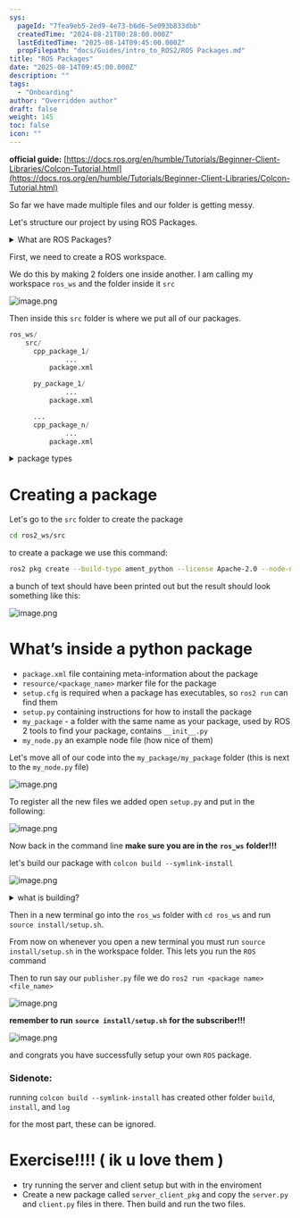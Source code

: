 ```yaml
---
sys:
  pageId: "7fea9eb5-2ed9-4e73-b6d6-5e093b833dbb"
  createdTime: "2024-08-21T00:28:00.000Z"
  lastEditedTime: "2025-08-14T09:45:00.000Z"
  propFilepath: "docs/Guides/intro_to_ROS2/ROS Packages.md"
title: "ROS Packages"
date: "2025-08-14T09:45:00.000Z"
description: ""
tags:
  - "Onboarding"
author: "Overridden author"
draft: false
weight: 145
toc: false
icon: ""
---
```


**official guide:** [https://docs.ros.org/en/humble/Tutorials/Beginner-Client-Libraries/Colcon-Tutorial.html](https://docs.ros.org/en/humble/Tutorials/Beginner-Client-Libraries/Colcon-Tutorial.html)

So far we have made multiple files and our folder is getting messy.

Let's structure our project by using ROS Packages.

<details>
      <summary>What are ROS Packages?</summary>
      ROS Packages are, as the name implies, packages of code that are highly sharable between ROS developers.
  </details>

First, we need to create a ROS workspace.

We do this by making 2 folders one inside another. I am calling my workspace `ros_ws` and the folder inside it `src`

![image.png](https://prod-files-secure.s3.us-west-2.amazonaws.com/d518164a-d88e-44d1-a4ee-3adb3bd8bce0/70706947-fd18-4537-a67b-e12946812d31/image.png?X-Amz-Algorithm=AWS4-HMAC-SHA256&X-Amz-Content-Sha256=UNSIGNED-PAYLOAD&X-Amz-Credential=ASIAZI2LB466S24OEZZ6%2F20250816%2Fus-west-2%2Fs3%2Faws4_request&X-Amz-Date=20250816T170453Z&X-Amz-Expires=3600&X-Amz-Security-Token=IQoJb3JpZ2luX2VjEC4aCXVzLXdlc3QtMiJHMEUCIQDTs2qXdAJ5%2BeIoOJGNZe11UFC%2FoV8LAdeXYVO4RLIWtAIgNFoB0Wh8sf1rjItEtCJS99kM7ItixSoRfcRY2ae3jcEq%2FwMIdxAAGgw2Mzc0MjMxODM4MDUiDDEVnILZ54iL60bEECrcA%2Bfhij26hqAVZZ3L7T01ekQ3EB1PFIrrWLmDQcoflVb6cDsnO5j5A20jYgdsYd2tQqIMLtxyJHzmGZyKV%2BnBhUJ%2F%2BfnkIWYeIs2KDKSUWYW8fBNmZkTexLirdzk7e%2FZZ0scFjxAFNPLT1b6wKvQSguow7LRXPU%2B%2FT3nbIiUZc5NTYN2NI4R0ydaK%2Fe%2FYk2ZlXbsdCT8I1Cfl6Ckh0q6UQ%2FCmHhDlnx%2Firka%2FN80gRoS9URWkIzo38rO3rbJSGTceSkRybnAAuwnY94kcQJTWssJ6XWZZJxn9EBe%2B%2BopJ4hh%2FgXnhyHNCel1kLTibfnrFmmu%2BLu00E2VN3pIWPBxL9YSJ2M8xQvBYJKEn7Q4wxzPN9y02uuOCh8pVKEQUzNbdZOIX5TVBsLkxc7o44Is7GWwoWPFWY3TlzhassjyV7Xvx6Tmvb%2BLodvbsw8gQuIlOJIqjWUXSAtNXcv4TNByZXnv4X6ozYCf7qzalbVmLLBAckgGU6hu80xR0jgZCmKcYsTEx2UPlfaDuC8fX2Y1z2QrUpA14hg6Xprybi%2BOGvs%2BCcZo7aPw2Siif6EpB385TR197tHu7UD8lKG0KbxScQcvMM0Ik8SR7uGpouLik5v2dZlxxwOvpsv8DzXBwMOGcgsUGOqUBfvoYUjsPFjjyCQjAEWhJ%2BaOKhtXd2wG9F3gZOx35OYCX71e4nNuBWlhnugSPS6UMTuyUeV32EuTm8rdY43kENxkqWvsRU7NWRwYPt1Vvz8i38LAEW3PxzLlpRTZYZGvL4NFv3%2F2RfWyzaT1ztc0fvulp71WoVvZ8f%2BjoPsDmKOSsc9k0JAbcuwS7gRJFs38J4FbRAwvEjy1WBlom5qaJl%2BR3IG77&X-Amz-Signature=303597537eab98b8aef2d7d02db3395202bcc9f724adc7818d9fae3974bafd59&X-Amz-SignedHeaders=host&x-amz-checksum-mode=ENABLED&x-id=GetObject)

Then inside this `src` folder is where we put all of our packages.

```python
ros_ws/
    src/
      cpp_package_1/
		      ...
          package.xml

      py_package_1/
		      ...
          package.xml

      ...
      cpp_package_n/
		      ...
          package.xml

```

<details>
      <summary>package types</summary>
      packages can be either `C++` or python.
  </details>

# Creating a package

Let's go to the `src` folder to create the package

```bash
cd ros2_ws/src
```

to create a package we use this command:

```bash
ros2 pkg create --build-type ament_python --license Apache-2.0 --node-name my_node my_package
```

a bunch of text should have been printed out but the result should look something like this:

![image.png](https://prod-files-secure.s3.us-west-2.amazonaws.com/d518164a-d88e-44d1-a4ee-3adb3bd8bce0/e6cf1e3f-8512-4a3e-b131-079f800bf3e8/image.png?X-Amz-Algorithm=AWS4-HMAC-SHA256&X-Amz-Content-Sha256=UNSIGNED-PAYLOAD&X-Amz-Credential=ASIAZI2LB466S24OEZZ6%2F20250816%2Fus-west-2%2Fs3%2Faws4_request&X-Amz-Date=20250816T170453Z&X-Amz-Expires=3600&X-Amz-Security-Token=IQoJb3JpZ2luX2VjEC4aCXVzLXdlc3QtMiJHMEUCIQDTs2qXdAJ5%2BeIoOJGNZe11UFC%2FoV8LAdeXYVO4RLIWtAIgNFoB0Wh8sf1rjItEtCJS99kM7ItixSoRfcRY2ae3jcEq%2FwMIdxAAGgw2Mzc0MjMxODM4MDUiDDEVnILZ54iL60bEECrcA%2Bfhij26hqAVZZ3L7T01ekQ3EB1PFIrrWLmDQcoflVb6cDsnO5j5A20jYgdsYd2tQqIMLtxyJHzmGZyKV%2BnBhUJ%2F%2BfnkIWYeIs2KDKSUWYW8fBNmZkTexLirdzk7e%2FZZ0scFjxAFNPLT1b6wKvQSguow7LRXPU%2B%2FT3nbIiUZc5NTYN2NI4R0ydaK%2Fe%2FYk2ZlXbsdCT8I1Cfl6Ckh0q6UQ%2FCmHhDlnx%2Firka%2FN80gRoS9URWkIzo38rO3rbJSGTceSkRybnAAuwnY94kcQJTWssJ6XWZZJxn9EBe%2B%2BopJ4hh%2FgXnhyHNCel1kLTibfnrFmmu%2BLu00E2VN3pIWPBxL9YSJ2M8xQvBYJKEn7Q4wxzPN9y02uuOCh8pVKEQUzNbdZOIX5TVBsLkxc7o44Is7GWwoWPFWY3TlzhassjyV7Xvx6Tmvb%2BLodvbsw8gQuIlOJIqjWUXSAtNXcv4TNByZXnv4X6ozYCf7qzalbVmLLBAckgGU6hu80xR0jgZCmKcYsTEx2UPlfaDuC8fX2Y1z2QrUpA14hg6Xprybi%2BOGvs%2BCcZo7aPw2Siif6EpB385TR197tHu7UD8lKG0KbxScQcvMM0Ik8SR7uGpouLik5v2dZlxxwOvpsv8DzXBwMOGcgsUGOqUBfvoYUjsPFjjyCQjAEWhJ%2BaOKhtXd2wG9F3gZOx35OYCX71e4nNuBWlhnugSPS6UMTuyUeV32EuTm8rdY43kENxkqWvsRU7NWRwYPt1Vvz8i38LAEW3PxzLlpRTZYZGvL4NFv3%2F2RfWyzaT1ztc0fvulp71WoVvZ8f%2BjoPsDmKOSsc9k0JAbcuwS7gRJFs38J4FbRAwvEjy1WBlom5qaJl%2BR3IG77&X-Amz-Signature=effe162b825125089866ded4981a674bf9afd38959501e951c336973a8b4362c&X-Amz-SignedHeaders=host&x-amz-checksum-mode=ENABLED&x-id=GetObject)

# What’s inside a python package

- `package.xml` file containing meta-information about the package
- `resource/<package_name>` marker file for the package
- `setup.cfg` is required when a package has executables, so `ros2 run` can find them
- `setup.py` containing instructions for how to install the package
- `my_package` - a folder with the same name as your package, used by ROS 2 tools to find your package, contains `__init__.py`
- `my_node.py` an example node file (how nice of them)

Let's move all of our code into the `my_package/my_package` folder (this is next to the `my_node.py` file)

![image.png](https://prod-files-secure.s3.us-west-2.amazonaws.com/d518164a-d88e-44d1-a4ee-3adb3bd8bce0/9ce58f11-0da9-4d3e-b86d-506a9685d378/image.png?X-Amz-Algorithm=AWS4-HMAC-SHA256&X-Amz-Content-Sha256=UNSIGNED-PAYLOAD&X-Amz-Credential=ASIAZI2LB466S24OEZZ6%2F20250816%2Fus-west-2%2Fs3%2Faws4_request&X-Amz-Date=20250816T170453Z&X-Amz-Expires=3600&X-Amz-Security-Token=IQoJb3JpZ2luX2VjEC4aCXVzLXdlc3QtMiJHMEUCIQDTs2qXdAJ5%2BeIoOJGNZe11UFC%2FoV8LAdeXYVO4RLIWtAIgNFoB0Wh8sf1rjItEtCJS99kM7ItixSoRfcRY2ae3jcEq%2FwMIdxAAGgw2Mzc0MjMxODM4MDUiDDEVnILZ54iL60bEECrcA%2Bfhij26hqAVZZ3L7T01ekQ3EB1PFIrrWLmDQcoflVb6cDsnO5j5A20jYgdsYd2tQqIMLtxyJHzmGZyKV%2BnBhUJ%2F%2BfnkIWYeIs2KDKSUWYW8fBNmZkTexLirdzk7e%2FZZ0scFjxAFNPLT1b6wKvQSguow7LRXPU%2B%2FT3nbIiUZc5NTYN2NI4R0ydaK%2Fe%2FYk2ZlXbsdCT8I1Cfl6Ckh0q6UQ%2FCmHhDlnx%2Firka%2FN80gRoS9URWkIzo38rO3rbJSGTceSkRybnAAuwnY94kcQJTWssJ6XWZZJxn9EBe%2B%2BopJ4hh%2FgXnhyHNCel1kLTibfnrFmmu%2BLu00E2VN3pIWPBxL9YSJ2M8xQvBYJKEn7Q4wxzPN9y02uuOCh8pVKEQUzNbdZOIX5TVBsLkxc7o44Is7GWwoWPFWY3TlzhassjyV7Xvx6Tmvb%2BLodvbsw8gQuIlOJIqjWUXSAtNXcv4TNByZXnv4X6ozYCf7qzalbVmLLBAckgGU6hu80xR0jgZCmKcYsTEx2UPlfaDuC8fX2Y1z2QrUpA14hg6Xprybi%2BOGvs%2BCcZo7aPw2Siif6EpB385TR197tHu7UD8lKG0KbxScQcvMM0Ik8SR7uGpouLik5v2dZlxxwOvpsv8DzXBwMOGcgsUGOqUBfvoYUjsPFjjyCQjAEWhJ%2BaOKhtXd2wG9F3gZOx35OYCX71e4nNuBWlhnugSPS6UMTuyUeV32EuTm8rdY43kENxkqWvsRU7NWRwYPt1Vvz8i38LAEW3PxzLlpRTZYZGvL4NFv3%2F2RfWyzaT1ztc0fvulp71WoVvZ8f%2BjoPsDmKOSsc9k0JAbcuwS7gRJFs38J4FbRAwvEjy1WBlom5qaJl%2BR3IG77&X-Amz-Signature=5053857ebf4f3446bf32093158e2030c4c7f4345f6a3d046293a35bb305deac8&X-Amz-SignedHeaders=host&x-amz-checksum-mode=ENABLED&x-id=GetObject)

To register all the new files we added open `setup.py` and put in the following:

![image.png](https://prod-files-secure.s3.us-west-2.amazonaws.com/d518164a-d88e-44d1-a4ee-3adb3bd8bce0/1cd7c262-4cae-4496-9d75-c178537d24a2/image.png?X-Amz-Algorithm=AWS4-HMAC-SHA256&X-Amz-Content-Sha256=UNSIGNED-PAYLOAD&X-Amz-Credential=ASIAZI2LB466S24OEZZ6%2F20250816%2Fus-west-2%2Fs3%2Faws4_request&X-Amz-Date=20250816T170453Z&X-Amz-Expires=3600&X-Amz-Security-Token=IQoJb3JpZ2luX2VjEC4aCXVzLXdlc3QtMiJHMEUCIQDTs2qXdAJ5%2BeIoOJGNZe11UFC%2FoV8LAdeXYVO4RLIWtAIgNFoB0Wh8sf1rjItEtCJS99kM7ItixSoRfcRY2ae3jcEq%2FwMIdxAAGgw2Mzc0MjMxODM4MDUiDDEVnILZ54iL60bEECrcA%2Bfhij26hqAVZZ3L7T01ekQ3EB1PFIrrWLmDQcoflVb6cDsnO5j5A20jYgdsYd2tQqIMLtxyJHzmGZyKV%2BnBhUJ%2F%2BfnkIWYeIs2KDKSUWYW8fBNmZkTexLirdzk7e%2FZZ0scFjxAFNPLT1b6wKvQSguow7LRXPU%2B%2FT3nbIiUZc5NTYN2NI4R0ydaK%2Fe%2FYk2ZlXbsdCT8I1Cfl6Ckh0q6UQ%2FCmHhDlnx%2Firka%2FN80gRoS9URWkIzo38rO3rbJSGTceSkRybnAAuwnY94kcQJTWssJ6XWZZJxn9EBe%2B%2BopJ4hh%2FgXnhyHNCel1kLTibfnrFmmu%2BLu00E2VN3pIWPBxL9YSJ2M8xQvBYJKEn7Q4wxzPN9y02uuOCh8pVKEQUzNbdZOIX5TVBsLkxc7o44Is7GWwoWPFWY3TlzhassjyV7Xvx6Tmvb%2BLodvbsw8gQuIlOJIqjWUXSAtNXcv4TNByZXnv4X6ozYCf7qzalbVmLLBAckgGU6hu80xR0jgZCmKcYsTEx2UPlfaDuC8fX2Y1z2QrUpA14hg6Xprybi%2BOGvs%2BCcZo7aPw2Siif6EpB385TR197tHu7UD8lKG0KbxScQcvMM0Ik8SR7uGpouLik5v2dZlxxwOvpsv8DzXBwMOGcgsUGOqUBfvoYUjsPFjjyCQjAEWhJ%2BaOKhtXd2wG9F3gZOx35OYCX71e4nNuBWlhnugSPS6UMTuyUeV32EuTm8rdY43kENxkqWvsRU7NWRwYPt1Vvz8i38LAEW3PxzLlpRTZYZGvL4NFv3%2F2RfWyzaT1ztc0fvulp71WoVvZ8f%2BjoPsDmKOSsc9k0JAbcuwS7gRJFs38J4FbRAwvEjy1WBlom5qaJl%2BR3IG77&X-Amz-Signature=07260a68a94e71be060edff2695850451f301452459b946b999ead7efbc0b7e9&X-Amz-SignedHeaders=host&x-amz-checksum-mode=ENABLED&x-id=GetObject)

Now back in the command line **make sure you are in the** **`ros_ws`** **folder!!!**

let's build our package with `colcon build --symlink-install`

![image.png](https://prod-files-secure.s3.us-west-2.amazonaws.com/d518164a-d88e-44d1-a4ee-3adb3bd8bce0/2f2a0d27-b173-48fd-b189-5f5c0ce65619/image.png?X-Amz-Algorithm=AWS4-HMAC-SHA256&X-Amz-Content-Sha256=UNSIGNED-PAYLOAD&X-Amz-Credential=ASIAZI2LB466S24OEZZ6%2F20250816%2Fus-west-2%2Fs3%2Faws4_request&X-Amz-Date=20250816T170453Z&X-Amz-Expires=3600&X-Amz-Security-Token=IQoJb3JpZ2luX2VjEC4aCXVzLXdlc3QtMiJHMEUCIQDTs2qXdAJ5%2BeIoOJGNZe11UFC%2FoV8LAdeXYVO4RLIWtAIgNFoB0Wh8sf1rjItEtCJS99kM7ItixSoRfcRY2ae3jcEq%2FwMIdxAAGgw2Mzc0MjMxODM4MDUiDDEVnILZ54iL60bEECrcA%2Bfhij26hqAVZZ3L7T01ekQ3EB1PFIrrWLmDQcoflVb6cDsnO5j5A20jYgdsYd2tQqIMLtxyJHzmGZyKV%2BnBhUJ%2F%2BfnkIWYeIs2KDKSUWYW8fBNmZkTexLirdzk7e%2FZZ0scFjxAFNPLT1b6wKvQSguow7LRXPU%2B%2FT3nbIiUZc5NTYN2NI4R0ydaK%2Fe%2FYk2ZlXbsdCT8I1Cfl6Ckh0q6UQ%2FCmHhDlnx%2Firka%2FN80gRoS9URWkIzo38rO3rbJSGTceSkRybnAAuwnY94kcQJTWssJ6XWZZJxn9EBe%2B%2BopJ4hh%2FgXnhyHNCel1kLTibfnrFmmu%2BLu00E2VN3pIWPBxL9YSJ2M8xQvBYJKEn7Q4wxzPN9y02uuOCh8pVKEQUzNbdZOIX5TVBsLkxc7o44Is7GWwoWPFWY3TlzhassjyV7Xvx6Tmvb%2BLodvbsw8gQuIlOJIqjWUXSAtNXcv4TNByZXnv4X6ozYCf7qzalbVmLLBAckgGU6hu80xR0jgZCmKcYsTEx2UPlfaDuC8fX2Y1z2QrUpA14hg6Xprybi%2BOGvs%2BCcZo7aPw2Siif6EpB385TR197tHu7UD8lKG0KbxScQcvMM0Ik8SR7uGpouLik5v2dZlxxwOvpsv8DzXBwMOGcgsUGOqUBfvoYUjsPFjjyCQjAEWhJ%2BaOKhtXd2wG9F3gZOx35OYCX71e4nNuBWlhnugSPS6UMTuyUeV32EuTm8rdY43kENxkqWvsRU7NWRwYPt1Vvz8i38LAEW3PxzLlpRTZYZGvL4NFv3%2F2RfWyzaT1ztc0fvulp71WoVvZ8f%2BjoPsDmKOSsc9k0JAbcuwS7gRJFs38J4FbRAwvEjy1WBlom5qaJl%2BR3IG77&X-Amz-Signature=4e735f4040c87bc88398c5428ac199e0ec71bf4536e34cb58b81e7b0c1de2fc1&X-Amz-SignedHeaders=host&x-amz-checksum-mode=ENABLED&x-id=GetObject)

<details>

<summary>what is building?</summary>

if you are a CS major at Rose-Hulman you will learn the answer to this in CSSE132

but TLDR; is it combines all the code files into one program that can be run easily 

</details>

Then in a new terminal go into the `ros_ws` folder with `cd ros_ws` and run `source install/setup.sh`. 

From now on whenever you open a new terminal you must run `source install/setup.sh` in the workspace folder. This lets you run the `ROS` command

Then to run say our `publisher.py` file we do `ros2 run <package name> <file_name>`

![image.png](https://prod-files-secure.s3.us-west-2.amazonaws.com/d518164a-d88e-44d1-a4ee-3adb3bd8bce0/4f4b1219-3a44-4632-aa0a-ce3471699f59/image.png?X-Amz-Algorithm=AWS4-HMAC-SHA256&X-Amz-Content-Sha256=UNSIGNED-PAYLOAD&X-Amz-Credential=ASIAZI2LB466S24OEZZ6%2F20250816%2Fus-west-2%2Fs3%2Faws4_request&X-Amz-Date=20250816T170453Z&X-Amz-Expires=3600&X-Amz-Security-Token=IQoJb3JpZ2luX2VjEC4aCXVzLXdlc3QtMiJHMEUCIQDTs2qXdAJ5%2BeIoOJGNZe11UFC%2FoV8LAdeXYVO4RLIWtAIgNFoB0Wh8sf1rjItEtCJS99kM7ItixSoRfcRY2ae3jcEq%2FwMIdxAAGgw2Mzc0MjMxODM4MDUiDDEVnILZ54iL60bEECrcA%2Bfhij26hqAVZZ3L7T01ekQ3EB1PFIrrWLmDQcoflVb6cDsnO5j5A20jYgdsYd2tQqIMLtxyJHzmGZyKV%2BnBhUJ%2F%2BfnkIWYeIs2KDKSUWYW8fBNmZkTexLirdzk7e%2FZZ0scFjxAFNPLT1b6wKvQSguow7LRXPU%2B%2FT3nbIiUZc5NTYN2NI4R0ydaK%2Fe%2FYk2ZlXbsdCT8I1Cfl6Ckh0q6UQ%2FCmHhDlnx%2Firka%2FN80gRoS9URWkIzo38rO3rbJSGTceSkRybnAAuwnY94kcQJTWssJ6XWZZJxn9EBe%2B%2BopJ4hh%2FgXnhyHNCel1kLTibfnrFmmu%2BLu00E2VN3pIWPBxL9YSJ2M8xQvBYJKEn7Q4wxzPN9y02uuOCh8pVKEQUzNbdZOIX5TVBsLkxc7o44Is7GWwoWPFWY3TlzhassjyV7Xvx6Tmvb%2BLodvbsw8gQuIlOJIqjWUXSAtNXcv4TNByZXnv4X6ozYCf7qzalbVmLLBAckgGU6hu80xR0jgZCmKcYsTEx2UPlfaDuC8fX2Y1z2QrUpA14hg6Xprybi%2BOGvs%2BCcZo7aPw2Siif6EpB385TR197tHu7UD8lKG0KbxScQcvMM0Ik8SR7uGpouLik5v2dZlxxwOvpsv8DzXBwMOGcgsUGOqUBfvoYUjsPFjjyCQjAEWhJ%2BaOKhtXd2wG9F3gZOx35OYCX71e4nNuBWlhnugSPS6UMTuyUeV32EuTm8rdY43kENxkqWvsRU7NWRwYPt1Vvz8i38LAEW3PxzLlpRTZYZGvL4NFv3%2F2RfWyzaT1ztc0fvulp71WoVvZ8f%2BjoPsDmKOSsc9k0JAbcuwS7gRJFs38J4FbRAwvEjy1WBlom5qaJl%2BR3IG77&X-Amz-Signature=05f1fdd2033586ae6cfe5709b6e9408ea7922b00f682f4dd1a0b8ef55e99d742&X-Amz-SignedHeaders=host&x-amz-checksum-mode=ENABLED&x-id=GetObject)

**remember to run** **`source install/setup.sh`** **for the subscriber!!!**

![image.png](https://prod-files-secure.s3.us-west-2.amazonaws.com/d518164a-d88e-44d1-a4ee-3adb3bd8bce0/02121119-dad4-49ec-8356-c956108b4243/image.png?X-Amz-Algorithm=AWS4-HMAC-SHA256&X-Amz-Content-Sha256=UNSIGNED-PAYLOAD&X-Amz-Credential=ASIAZI2LB466S24OEZZ6%2F20250816%2Fus-west-2%2Fs3%2Faws4_request&X-Amz-Date=20250816T170453Z&X-Amz-Expires=3600&X-Amz-Security-Token=IQoJb3JpZ2luX2VjEC4aCXVzLXdlc3QtMiJHMEUCIQDTs2qXdAJ5%2BeIoOJGNZe11UFC%2FoV8LAdeXYVO4RLIWtAIgNFoB0Wh8sf1rjItEtCJS99kM7ItixSoRfcRY2ae3jcEq%2FwMIdxAAGgw2Mzc0MjMxODM4MDUiDDEVnILZ54iL60bEECrcA%2Bfhij26hqAVZZ3L7T01ekQ3EB1PFIrrWLmDQcoflVb6cDsnO5j5A20jYgdsYd2tQqIMLtxyJHzmGZyKV%2BnBhUJ%2F%2BfnkIWYeIs2KDKSUWYW8fBNmZkTexLirdzk7e%2FZZ0scFjxAFNPLT1b6wKvQSguow7LRXPU%2B%2FT3nbIiUZc5NTYN2NI4R0ydaK%2Fe%2FYk2ZlXbsdCT8I1Cfl6Ckh0q6UQ%2FCmHhDlnx%2Firka%2FN80gRoS9URWkIzo38rO3rbJSGTceSkRybnAAuwnY94kcQJTWssJ6XWZZJxn9EBe%2B%2BopJ4hh%2FgXnhyHNCel1kLTibfnrFmmu%2BLu00E2VN3pIWPBxL9YSJ2M8xQvBYJKEn7Q4wxzPN9y02uuOCh8pVKEQUzNbdZOIX5TVBsLkxc7o44Is7GWwoWPFWY3TlzhassjyV7Xvx6Tmvb%2BLodvbsw8gQuIlOJIqjWUXSAtNXcv4TNByZXnv4X6ozYCf7qzalbVmLLBAckgGU6hu80xR0jgZCmKcYsTEx2UPlfaDuC8fX2Y1z2QrUpA14hg6Xprybi%2BOGvs%2BCcZo7aPw2Siif6EpB385TR197tHu7UD8lKG0KbxScQcvMM0Ik8SR7uGpouLik5v2dZlxxwOvpsv8DzXBwMOGcgsUGOqUBfvoYUjsPFjjyCQjAEWhJ%2BaOKhtXd2wG9F3gZOx35OYCX71e4nNuBWlhnugSPS6UMTuyUeV32EuTm8rdY43kENxkqWvsRU7NWRwYPt1Vvz8i38LAEW3PxzLlpRTZYZGvL4NFv3%2F2RfWyzaT1ztc0fvulp71WoVvZ8f%2BjoPsDmKOSsc9k0JAbcuwS7gRJFs38J4FbRAwvEjy1WBlom5qaJl%2BR3IG77&X-Amz-Signature=59142257a896730c8b2b8f479e3d550a90f86f2d71341d0378173d356a5d82a4&X-Amz-SignedHeaders=host&x-amz-checksum-mode=ENABLED&x-id=GetObject)

and congrats you have successfully setup your own `ROS` package.

### Sidenote:

running `colcon build --symlink-install` has created other folder `build`, `install`, and `log`

for the most part, these can be ignored.

# Exercise!!!! ( ik u love them )

- try running the server and client setup but with in the enviroment
- Create a new package called `server_client_pkg` and copy the `server.py` and `client.py` files in there. Then build and run the two files.
